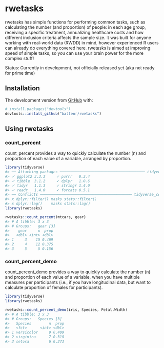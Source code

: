 
<!-- README.md is generated from README.Rmd. Please edit that file -->

# rwetasks

<!-- badges: start -->

<!-- badges: end -->

rwetasks has simple functions for performing common tasks, such as
calculating the number (and proportion) of people: in each age group,
receiving a specific treatment, annualizing healthcare costs and how
different inclusion criteria affects the sample size. It was built for
anyone working with real-world data (RWDD) in mind, however experienced
R users can already do everything covered here. rwetasks is aimed at
improving speed of simple tasks, so you can use your brain power for the
more complex stuff\!

Status: Currently in development, not officially released yet (aka not
ready for prime time)

## Installation

The development version from [GitHub](https://github.com/) with:

``` r
# install.packages("devtools")
devtools::install_github("battenr/rwetasks")
```

## Using rwetasks

### count\_percent

count\_percent provides a way to quickly calculate the number (n) and
proportion of each value of a variable, arranged by proportion.

``` r
library(tidyverse)
#> ── Attaching packages ─────────────────────────────────────── tidyverse 1.3.0 ──
#> ✓ ggplot2 3.3.3     ✓ purrr   0.3.4
#> ✓ tibble  3.1.2     ✓ dplyr   1.0.6
#> ✓ tidyr   1.1.3     ✓ stringr 1.4.0
#> ✓ readr   1.4.0     ✓ forcats 0.5.1
#> ── Conflicts ────────────────────────────────────────── tidyverse_conflicts() ──
#> x dplyr::filter() masks stats::filter()
#> x dplyr::lag()    masks stats::lag()
library(rwetasks)

rwetasks::count_percent(mtcars, gear)
#> # A tibble: 3 x 3
#> # Groups:   gear [3]
#>    gear     n  prop
#>   <dbl> <int> <dbl>
#> 1     3    15 0.469
#> 2     4    12 0.375
#> 3     5     5 0.156
```

### count\_percent\_demo

count\_percent\_demo provides a way to quickly calculate the number (n)
and proportion of each value of a variable, when you have multiple
measures per participants (i.e., if you have longitudinal data, but want
to calculate proportion of females for participants).

``` r
library(tidyverse)
library(rwetasks)

rwetasks::count_percent_demo(iris, Species, Petal.Width)
#> # A tibble: 3 x 3
#> # Groups:   Species [3]
#>   Species        n  prop
#>   <fct>      <int> <dbl>
#> 1 versicolor     9 0.409
#> 2 virginica      7 0.318
#> 3 setosa         6 0.273
```

